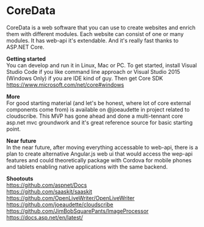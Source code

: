 # CoreData
CoreData is a web software that you can use to create websites and enrich them with different modules. Each website can consist of one or many modules. It has web-api it's extendable. And it's really fast thanks to ASP.NET Core. 

**Getting started**  
You can develop and run it in Linux, Mac or PC. To get started, install Visual Studio Code if you like command line approach or Visual Studio 2015 (Windows Only) if you are IDE kind of guy. Then get Core SDK https://www.microsoft.com/net/core#windows

**More**  
For good starting material (and let's be honest, where lot of core external components come from) is available on @joeaudette in project related to cloudscribe. This MVP has gone ahead and done a multi-tennant core asp.net mvc groundwork and it's great reference source for basic starting point.

**Near future**  
In the near future, after moving everything accessable to web-api, there is a plan to create alternative Angular.js web ui that would access the wep-api features and could theoretically package with Cordova for mobile phones and tablets enabling native applications with the same backend.

**Shootouts**  
https://github.com/aspnet/Docs  
https://github.com/saaskit/saaskit  
https://github.com/OpenLiveWriter/OpenLiveWriter  
https://github.com/joeaudette/cloudscribe  
https://github.com/JimBobSquarePants/ImageProcessor   
https://docs.asp.net/en/latest/  
 


